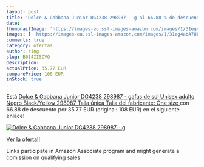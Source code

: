```yaml
---
layout: post
title: 'Dolce & Gabbana Junior DG4238 298987 - g al 66.88 % de descuento'
date: 
thumbnailImage: 'https://images-eu.ssl-images-amazon.com/images/I/31eg4abA7UL._SL200_.jpg'
images: [ 'https://images-eu.ssl-images-amazon.com/images/I/31eg4abA7UL._SL200_.jpg' ]
comments: true
category: ofertas
author: ring
slug: B014II5CVQ
description:
actualPrice: 35.77 EUR
comparePrice: 108 EUR
inStock: true
---
```


Está [Dolce & Gabbana Junior DG4238 298987 - gafas de sol Unisex adulto  Negro  Black/Yellow 298987   Talla única  Talla del fabricante: One size ](https://www.amazon.es/dp/B014II5CVQ/?tag=tolees-21) con 66.88 de descuento por 35.77 EUR (original: 108 EUR) en el siguiente enlace!

[![Dolce & Gabbana Junior DG4238 298987 - g](https://images-eu.ssl-images-amazon.com/images/I/31eg4abA7UL._SL200_.jpg)](https://www.amazon.es/dp/B014II5CVQ/?tag=tolees-21)

[Ver la oferta!!](https://www.amazon.es/dp/B014II5CVQ/?tag=tolees-21)

Links participate in Amazon Associate program and might generate a comission on qualifying sales



